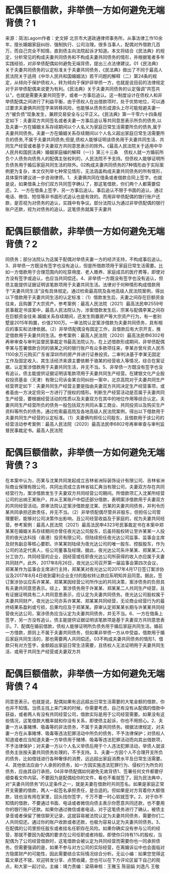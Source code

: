 # 配偶巨额借款，非举债一方如何避免无端背债？1

来源：简法Lagom作者：史文婷 北京市大道政通律师事务所，从事法律工作10余年，擅长婚姻家庭纠纷、强制执行、公司治理。很多当事人，配偶对外借款几百万，而自己完全不知情，直到债主向法院起诉才知道。本文将结合《民法典》的规定，分析常见的构成夫妻共同债务和不构成夫妻共同债务的情形，并根据笔者多年实践经验，对非举债配偶如何避免无端背债，提出三点法律建议。01《民法典》关于夫妻共同债务的认定标准关于夫妻共同债务，《民法典》做出了不同于最高人民法院关于适用《中华人民共和国婚姻法》若干问题的解释（二）第24条的规定，从倾向于保护债权人，转为倾向于保护非举债一方，也就是说目前的法律规定对于非举债配偶来说更为有利。《民法典》关于夫妻共同债务的认定强调“共签共认”，也就是需要夫妻共同签字，或者一方事后追认。这一制度设计在债权人和非举债配偶之间进行了利益平衡，由于债权人在出借款项时，处于优势地位，可以通过要求夫妻俩共同签字来转移风险，也能够从债务形成源头上尽可能规避夫妻一方“被负债”现象发生，兼顾交易安全与公平正义。《民法典》第一千零六十四条规定如下：夫妻双方共同签名或者夫妻一方事后追认等共同意思表示所负的债务,以及夫妻一方在婚姻关系存续期间以个人名义为家庭日常生活需要所负的债务,属于夫妻共同债务。夫妻一方在婚姻关系存续期间以个人名义超出家庭日常生活需要所负的债务,不属于夫妻共同债务;但是,债权人能够证明该债务用于夫妻共同生活、共同生产经营或者基于夫妻双方共同意思表示的除外。《最高人民法院关于适用中华人民共和国民法典〉婚姻家庭编的解释（一）》第三十三条　 债权人就一方婚前所负个人债务向债务人的配偶主张权利的，人民法院不予支持。但债权人能够证明所负债务用于婚后家庭共同生活的除外。02构成夫妻共同债务的7种情形由于实际案例更为复杂，本文仅列举七种常见情形，无法涵盖构成夫妻共同债务的所有情形，具体案件建议进一步咨询律师。1、夫妻俩共同在借条或者借款合同上签字。也就是说，如果借条上你们双方共同签字确认了，那这笔借款，你们两个人都需要偿还。2、一方在借条上签字，另一方事后追认。事后追认不限于书面的追认，通过电话、微信、短信等非书面形式追认也是有效的。而用非举债配偶的银行账户还款，是否视为对债务的追认，实践中有争议。部分法院认为通过非举债配偶的银行账户还款，视为对债务的追认，这笔债务就属于夫妻共

# 配偶巨额借款，非举债一方如何避免无端背债？2

同债务；部分法院认为这属于配偶对举债夫妻一方的经济支持，不构成事后追认。3、非举债一方既没有签字也没有追认，但是所借款项用于家庭日常生活需要。比如一方借款用于合理范围内的吃穿用度、老人赡养、家庭成员的医疗费等，即使对方没有签字或追认，也应当共同偿还。4、非举债一方既没有签字也没有追认，但债主能提供证据证明该笔款项用于夫妻共同生活。法律对于何种情形构成借款用于“夫妻共同生活”没有具体规定。通过检索最高院及各地高级人民法院案例，得出以下借款用于夫妻共同生活的认定标准：（1）借款发生后，夫妻之间存在巨额资金往来，且购置了大宗资产。参考案例：最高人民法院（2021）最高法民申2559号民事裁定书该案中，最高人民法院认为，涉案借款发生后，宗某与配偶李某之间存在巨额资金往来.婚姻关系存续期间，还发生购置房产等大宗资产行为，有一套别墅是2015年购置，价值2100万。一审法院认定案涉借款为夫妻共同债务，具有相应的事实和法律依据。（2）非举债配偶没有固定工作，且借款后有大宗开支，推定借款用于夫妻共同生活。参考案例：最高人民法院（2020）最高法民申6302号再审审查与审判监督民事裁定书最高法院认为，在上述借款形成期间，非举债配偶李某与签署借款合同的骆某之间的银行账户有众多款项往来，李某亦曾斥资人民币1100余万元购买广东省深圳市的房产并进行证券投资。二审判决基于李某无固定工作及固定收入、其生活经济来源主要依赖于骆某的经营收入等情况，综合在案证据，认定案涉借款用于夫妻共同生活，并无不当。5、非举债一方既没有签字也没有追认，债主能提供证据证明该笔款项用于夫妻共同生产经营。在建银文化产业股权投资基金（天津）有限公司诉金某合同纠纷一案中，北京高院对于夫妻共同生产经营界定如下：夫妻共同生产经营主要是指由夫妻双方共同决定生产经营事项，或者虽由一方决定但另一方进行了授权的情形。判断生产经营活动是否属于夫妻共同生产经营，要根据经营活动的性质以及夫妻双方在其中的地位作用等综合认定。夫妻共同生产经营所负的债务一般包括双方共同从事工商业、共同投资以及购买生产资料等所负的债务。通过检索最高院及各地高级人民法院案例，得出以下借款用于夫妻共同生产经营的认定标准。（1）夫妻俩均担任公司股东，且借款用于该公司的经营活动参考案例：最高人民法院（2020）最高法民申6802号再审审查与审判监督民事裁定书。最高人民法院

# 配偶巨额借款，非举债一方如何避免无端背债？3

在本案中认为，历某与沈某共同发起成立吉林省洲际装饰设计有限公司、吉林省洲际商业保理有限公司，共同出资成立吉林省铭汇典当有限公司，夫妻双方存在共同经营行为，案涉借款发生于夫妻双方共同经营公司期间。所借款项汇入沈某所经营公司的出纳王某账户，并从王某账户中偿还部分借款，表明案涉借款用于夫妻双方的共同经营活动。原审法院认定案涉借款是沈某、历某的夫妻共同债务，并判令历某共同承担还款责任，并无不当。（2）非举债配偶尽管并非股东，但担任公司管理要职，能够对公司决策作出影响，且公司经营收益及于家庭的，视为夫妻共同经营。参考案例：最高人民法院（2021）最高法民申4323号民事裁定书在本案中郑某某在婚姻关系存续期间亦曾任夜光达公司股东，后虽将股权转让至许某某一人投资的夜光达科技（香港）投资有限公司，但陆续担任夜光达公司监事、监事会主席及财务副总等核心要职。许某某则陆续为夜光达公司的唯一股东、控股股东，作为公司的法定代表人，任公司董事及经理。据此，夜光达公司系许某某、郑某某二人分工协力，共同经营的企业，因经营或任职夜光达公司所获得的收入亦应属于夫妻共同财产。此外，2017年8月26日，夜光达公司召开第一届监事会第四次会议，郑某某作为监事会主席进行主持，郑某某对夜光达公司2017年4月17日签订案涉协议及2017年8月4日收到霍利企业支付的股权转让款应系明知并且同意。据此，签订案涉协议应系许某某、郑某某因经营公司所作出的共同决策，案涉债务的负担具有夫妻共同意思表示。综上，案涉债务用于许某某、郑某某二人共同生产经营，且有证据证明具有二人共同意思表示，应认定为夫妻共同债务。夜光达公司股权属于夫妻共同财产，夜光达公司亦系许某某、郑某某共同经营，无论商业经营行为的最终结果系盈利或亏损，后果均应及于郑某某。原审认定郑某某长期与许某某共同经营夜光达公司，案涉债务应当认定为夫妻共同债务，并无不当。6、一方在借条上签字，另一方没有追认，债主能提供证据证明该笔款项是基于夫妻双方共同意思表示。7、配偶在婚前借款，债权人能够证明所负债务用于婚后家庭共同生活。婚前一方借款，原则上不属于夫妻共同债务，但如果非举债一方从中受益，借款用于婚后家庭共同生活的，那也需要两人共同偿还。03不构成夫妻共同债务的情形1、借款只有对方签字，金额超出家庭日常生活需要，且债权人无法证明用于夫妻共同生活、或用于共同生产经营或夫妻双方共

# 配偶巨额借款，非举债一方如何避免无端背债？4

同意思表示。也就是说，配偶如果有远远超出日常生活需要的大笔金额的借款，你也并不知情。当债主找上来门来的时候，你需要考虑，自己有没有从配偶的借款中获益，或者两人有没有共同经营公司，借款实际是用于公司经营需要。如果没有这些情况，这笔借款大概率就和你没有关系，即使债主起诉，你也不用担心。2、夫妻一方从事赌博、吸毒等的非法债务，不属于夫妻共同债务。根据法律规定，对夫妻一方在从事赌博、吸毒等违法犯罪活动中所负的债务，不予法律保护；对债权人知道或者应当知道夫妻一方举债用于赌博、吸毒等违法犯罪活动而向其出借款项，不予法律保护；对夫妻一方以个人名义举债后用于个人违法犯罪活动，举债人就该债务主张按夫妻共同债务处理的，不予支持。3、夫妻一方因个人不合理开支所负的债务，比如借钱进行各种奢侈的消费，远远超出家庭消费水平及日常生活需要。4、其他依法应由个人承担的债务，如一方因实施违法犯罪行为、侵权行为所负的债务，应由其自行承担。04非举债配偶如何避免无故背债1、签署任何文件都要仔细查看文件内容。不要因为是配偶给你的文件，看也不看就签了。因为民法典中，对“夫妻共同债务”的认定条件之一，就是夫妻在借款时共同签名。如果是家庭正常开支需要的借款，两人一起签名承担责任，是合适的。但如果是对方背着你大额借款，钱也没有用在家里，回头找你签字，千万不要一时心软就签字。2、对于你不知情的借款，不要通过书面、电话或者微信向债主表示你愿意共同还款，也不要用你的银行账户还款。如果你通过微信或者电话，对于这笔债务进行了确认，被债主录音或者保留了微信聊天记录，这就容易被法院认定为夫妻共同债务，需要你们二人共同偿还。通过你的账户收款或者还款，也极为容易认定为夫妻共同债务。3、在配偶的公司里担任股东或者挂名任职存在风险。如果你确实没有参与公司的经营，那就不要因为配偶的要求在公司任职或者持股。即使你只持有1%的股权，当配偶为了公司经营借款时，这笔借款会被认定为共同经营而需要你也一同承担债务。但需要强调的是，如果不参与对方公司的实际经营，在离婚诉讼中也会面临对方隐匿财产的可能性，因此需要结合实际情况综合分析。无讼小编：如果您觉得这篇文章还不错，欢迎转发分享、点赞收藏，您也可以在下方评论区留下自己的观点，和大家一起讨论。主编：靖力责编：梁萌审核：王雅玉 陈丽娟 刘逸凡 王敬

